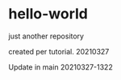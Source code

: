 # hello-world
just another repository

created per tutorial.  20210327

Update in main 20210327-1322
